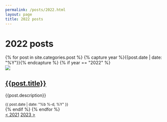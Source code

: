 ```yaml
---
permalink: /posts/2022.html
layout: page
title: 2022 posts
---
```

# 2022 posts
<div class="category-list">
    {% for post in site.categories.post %}
        {% capture year %}{{post.date | date: "%Y"}}{% endcapture %}
        {% if year == "2022" %}
            <div class="category-post">
                <div class="category-thumbnail">
                    <a href="{{post.permalink}}"><img src="/img/thumb/{{post.thumb}}-thumb.png"></a>
                </div>
                <div class="category-info">
                    <a href="{{post.permalink}}"><h2 class="category-title">{{post.title}}</h2></a>
                    <p class="category-description">{{post.description}}</p>
                    <small class="category-date">{{ post.date | date: "%b %-d, %Y" }}</small>
                </div>
            </div>
        {% endif %}
    {% endfor %}
    <div class="page-selector">
        <a href="/posts/2021">&lt; 2021</a>
        <a href="/posts/2023">2023 &gt;</a>
    </div>
    <script src="category.js"></script>
</div>